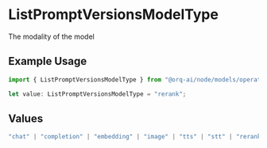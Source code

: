 # ListPromptVersionsModelType

The modality of the model

## Example Usage

```typescript
import { ListPromptVersionsModelType } from "@orq-ai/node/models/operations";

let value: ListPromptVersionsModelType = "rerank";
```

## Values

```typescript
"chat" | "completion" | "embedding" | "image" | "tts" | "stt" | "rerank" | "moderation" | "vision"
```